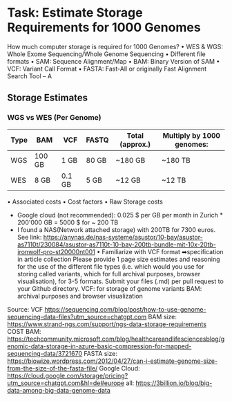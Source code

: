 # Task: Estimate Storage Requirements for 1000 Genomes
 How much computer storage is required for 1000 Genomes?
 • WES & WGS: Whole Exome Sequencing/Whole Genome Sequencing
 • Different file formats
  • SAM: Sequence Alignment/Map
  • BAM: Binary Version of SAM
  • VCF: Variant Call Format
  • FASTA: Fast-All or originally Fast Alignment Search Tool – A

## Storage Estimates

### WGS vs WES (Per Genome)
| Type | BAM      | VCF      | FASTQ      | Total (approx.) | Multiply by 1000 genomes: |
|------|----------|----------|------------|-----------------|---------------------------|
| WGS  | 100  GB  |   1 GB   |  80  GB    |     ~180 GB     |           ~180 TB         |
| WES  |   8  GB  | 0.1 GB   |  5   GB    |      ~12 GB     |           ~12 TB          |

• Associated costs
  • Cost factors
  • Raw Storage costs

-  Google cloud (not recommended): 0.025 $ per GB per month in Zurich * 200'000 GB = 5000 $ for ~ 200 TB
-  I found a NAS(Network attached storage) with 200TB for 7300 euros. See link: <https://anynas.de/nas-systeme/asustor/10-bay/asustor-as7110t/230084/asustor-as7110t-10-bay-200tb-bundle-mit-10x-20tb-ironwolf-pro-st20000nt001>
 • Familiarize with VCF format
 ➡specification in article collection
Please provide 1 page size estimates and reasoning for the use of the different file types (i.e. which would you use for storing called variants, which for full archival purposes, browser visualisation), for 
3-5 formats. Submit your files (.md) per pull request to your Github directory.
VCF: for storage of genome variants
BAM: archival purposes and browser visualization



Source: 
VCF <https://sequencing.com/blog/post/how-to-use-genome-sequencing-data-files?utm_source=chatgpt.com>
BAM size: <https://www.strand-ngs.com/support/ngs-data-storage-requirements>
COST BAM: <https://techcommunity.microsoft.com/blog/healthcareandlifesciencesblog/genomic-data-storage-in-azure-basic-compression-for-mapped-sequencing-data/3721670>
FASTA size: <https://biowize.wordpress.com/2012/04/27/can-i-estimate-genome-size-from-the-size-of-the-fasta-file/>
Google Cloud: <https://cloud.google.com/storage/pricing?utm_source=chatgpt.com&hl=de#europe>
all: <https://3billion.io/blog/big-data-among-big-data-genome-data>
